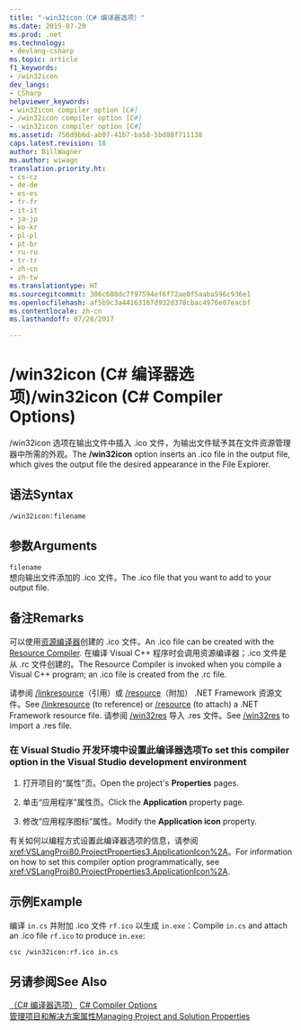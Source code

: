 ```yaml
---
title: "-win32icon（C# 编译器选项）"
ms.date: 2015-07-20
ms.prod: .net
ms.technology:
- devlang-csharp
ms.topic: article
f1_keywords:
- /win32icon
dev_langs:
- CSharp
helpviewer_keywords:
- win32icon compiler option [C#]
- /win32icon compiler option [C#]
- -win32icon compiler option [C#]
ms.assetid: 756d9b6d-ab07-41b7-ba58-5bd88f711138
caps.latest.revision: 18
author: BillWagner
ms.author: wiwagn
translation.priority.ht:
- cs-cz
- de-de
- es-es
- fr-fr
- it-it
- ja-jp
- ko-kr
- pl-pl
- pt-br
- ru-ru
- tr-tr
- zh-cn
- zh-tw
ms.translationtype: HT
ms.sourcegitcommit: 306c608dc7f97594ef6f72ae0f5aaba596c936e1
ms.openlocfilehash: af5b9c3a44163167d932d378cbac4976e07eacbf
ms.contentlocale: zh-cn
ms.lasthandoff: 07/28/2017

---
```

# <a name="win32icon-c-compiler-options"></a><span data-ttu-id="72638-102">/win32icon (C# 编译器选项)</span><span class="sxs-lookup"><span data-stu-id="72638-102">/win32icon (C# Compiler Options)</span></span>
<span data-ttu-id="72638-103">/win32icon 选项在输出文件中插入 .ico 文件，为输出文件赋予其在文件资源管理器中所需的外观。</span><span class="sxs-lookup"><span data-stu-id="72638-103">The **/win32icon** option inserts an .ico file in the output file, which gives the output file the desired appearance in the File Explorer.</span></span>  
  
## <a name="syntax"></a><span data-ttu-id="72638-104">语法</span><span class="sxs-lookup"><span data-stu-id="72638-104">Syntax</span></span>  
  
```console  
/win32icon:filename  
```  
  
## <a name="arguments"></a><span data-ttu-id="72638-105">参数</span><span class="sxs-lookup"><span data-stu-id="72638-105">Arguments</span></span>  
 `filename`  
 <span data-ttu-id="72638-106">想向输出文件添加的 .ico 文件。</span><span class="sxs-lookup"><span data-stu-id="72638-106">The .ico file that you want to add to your output file.</span></span>  
  
## <a name="remarks"></a><span data-ttu-id="72638-107">备注</span><span class="sxs-lookup"><span data-stu-id="72638-107">Remarks</span></span>  
 <span data-ttu-id="72638-108">可以使用[资源编译器](http://go.microsoft.com/fwlink/?LinkId=148370)创建的 .ico 文件。</span><span class="sxs-lookup"><span data-stu-id="72638-108">An .ico file can be created with the [Resource Compiler](http://go.microsoft.com/fwlink/?LinkId=148370).</span></span> <span data-ttu-id="72638-109">在编译 Visual C++ 程序时会调用资源编译器；.ico 文件是从 .rc 文件创建的。</span><span class="sxs-lookup"><span data-stu-id="72638-109">The Resource Compiler is invoked when you compile a Visual C++ program; an .ico file is created from the .rc file.</span></span>  
  
 <span data-ttu-id="72638-110">请参阅 [/linkresource](../../../csharp/language-reference/compiler-options/linkresource-compiler-option.md)（引用）或 [/resource](../../../csharp/language-reference/compiler-options/resource-compiler-option.md)（附加） .NET Framework 资源文件。</span><span class="sxs-lookup"><span data-stu-id="72638-110">See [/linkresource](../../../csharp/language-reference/compiler-options/linkresource-compiler-option.md) (to reference) or [/resource](../../../csharp/language-reference/compiler-options/resource-compiler-option.md) (to attach) a .NET Framework resource file.</span></span> <span data-ttu-id="72638-111">请参阅 [/win32res](../../../csharp/language-reference/compiler-options/win32res-compiler-option.md) 导入 .res 文件。</span><span class="sxs-lookup"><span data-stu-id="72638-111">See [/win32res](../../../csharp/language-reference/compiler-options/win32res-compiler-option.md) to import a .res file.</span></span>  
  
### <a name="to-set-this-compiler-option-in-the-visual-studio-development-environment"></a><span data-ttu-id="72638-112">在 Visual Studio 开发环境中设置此编译器选项</span><span class="sxs-lookup"><span data-stu-id="72638-112">To set this compiler option in the Visual Studio development environment</span></span>  
  
1.  <span data-ttu-id="72638-113">打开项目的“属性”页。</span><span class="sxs-lookup"><span data-stu-id="72638-113">Open the project's **Properties** pages.</span></span>  
  
2.  <span data-ttu-id="72638-114">单击“应用程序”属性页。</span><span class="sxs-lookup"><span data-stu-id="72638-114">Click the **Application** property page.</span></span>  
  
3.  <span data-ttu-id="72638-115">修改“应用程序图标”属性。</span><span class="sxs-lookup"><span data-stu-id="72638-115">Modify the **Application icon** property.</span></span>  
  
 <span data-ttu-id="72638-116">有关如何以编程方式设置此编译器选项的信息，请参阅 <xref:VSLangProj80.ProjectProperties3.ApplicationIcon%2A>。</span><span class="sxs-lookup"><span data-stu-id="72638-116">For information on how to set this compiler option programmatically, see <xref:VSLangProj80.ProjectProperties3.ApplicationIcon%2A>.</span></span>  
  
## <a name="example"></a><span data-ttu-id="72638-117">示例</span><span class="sxs-lookup"><span data-stu-id="72638-117">Example</span></span>  
 <span data-ttu-id="72638-118">编译 `in.cs` 并附加 .ico 文件 `rf.ico` 以生成 `in.exe`：</span><span class="sxs-lookup"><span data-stu-id="72638-118">Compile `in.cs` and attach an .ico file `rf.ico` to produce `in.exe`:</span></span>  
  
```console  
csc /win32icon:rf.ico in.cs  
```  
  
## <a name="see-also"></a><span data-ttu-id="72638-119">另请参阅</span><span class="sxs-lookup"><span data-stu-id="72638-119">See Also</span></span>  
 <span data-ttu-id="72638-120">[（C# 编译器选项）](../../../csharp/language-reference/compiler-options/index.md) </span><span class="sxs-lookup"><span data-stu-id="72638-120">[C# Compiler Options](../../../csharp/language-reference/compiler-options/index.md) </span></span>  
 [<span data-ttu-id="72638-121">管理项目和解决方案属性</span><span class="sxs-lookup"><span data-stu-id="72638-121">Managing Project and Solution Properties</span></span>](/visualstudio/ide/managing-project-and-solution-properties)

